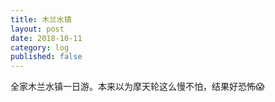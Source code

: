 ```yaml
---
title: 木兰水镇
layout: post
date: 2018-10-11
category: log
published: false
---
```


全家木兰水镇一日游。本来以为摩天轮这么慢不怕，结果好恐怖😱